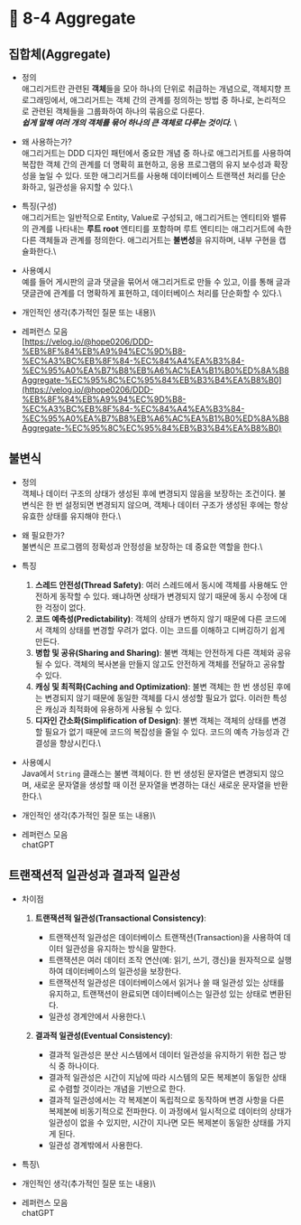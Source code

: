 # 🔸 8-4 Aggregate

## 집합체(Aggregate)

* 정의 \
  애그리거트란 관련된 **객체**들을 모아 하나의 단위로 취급하는 개념으로, 객체지향 프로그래밍에서, 애그리거트는 객체 간의 관계를 정의하는 방법 중 하나로, 논리적으로 관련된 객체들을 그룹화하여 하나의 묶음으로 다룬다.\
  _**쉽게 말해 여러 개의 객체를 묶어 하나의 큰 객체로 다루는 것이다.**_ \

* 왜 사용하는가?\
  애그리거트는 DDD 디자인 패턴에서 중요한 개념 중 하나로 애그리거트를 사용하여 복잡한 객체 간의 관계를 더 명확히 표현하고, 응용 프로그램의 유지 보수성과 확장성을 높일 수 있다. 또한 애그리거트를 사용해 데이터베이스 트랜잭션 처리를 단순화하고, 일관성을 유지할 수 있다.\

* 특징(구성)\
  애그리거트는 일반적으로 Entity, Value로 구성되고, 애그리거트는 엔티티와 밸류의 관계를 나타내는 **루트 root** 엔티티를 포함하며 루트 엔티티는 애그리거트에 속한 다른 객체들과 관계를 정의한다. 애그리거트는 **불변성**을 유지하며, 내부 구현을 캡슐화한다.\

* 사용예시\
  예를 들어 게시판의 글과 댓글을 묶어서 애그리거트로 만들 수 있고, 이를 통해 글과 댓글관에 관계를 더 명확하게 표현하고, 데이터베이스 처리를 단순화할 수 있다.\

* 개인적인 생각(추가적인 질문 또는 내용)\

* 레퍼런스 모음\
  [https://velog.io/@hope0206/DDD-%EB%8F%84%EB%A9%94%EC%9D%B8-%EC%A3%BC%EB%8F%84-%EC%84%A4%EA%B3%84-%EC%95%A0%EA%B7%B8%EB%A6%AC%EA%B1%B0%ED%8A%B8Aggregate-%EC%95%8C%EC%95%84%EB%B3%B4%EA%B8%B0](https://velog.io/@hope0206/DDD-%EB%8F%84%EB%A9%94%EC%9D%B8-%EC%A3%BC%EB%8F%84-%EC%84%A4%EA%B3%84-%EC%95%A0%EA%B7%B8%EB%A6%AC%EA%B1%B0%ED%8A%B8Aggregate-%EC%95%8C%EC%95%84%EB%B3%B4%EA%B8%B0)

## 불변식

* 정의 \
  객체나 데이터 구조의 상태가 생성된 후에 변경되지 않음을 보장하는 조건이다. 불변식은 한 번 설정되면 변경되지 않으며, 객체나 데이터 구조가 생성된 후에는 항상 유효한 상태를 유지해야 한다.\

* 왜 필요한가?\
  불변식은 프로그램의 정확성과 안정성을 보장하는 데 중요한 역할을 한다.\

* 특징
  1. **스레드 안전성(Thread Safety)**: 여러 스레드에서 동시에 객체를 사용해도 안전하게 동작할 수 있다. 왜냐하면 상태가 변경되지 않기 때문에 동시 수정에 대한 걱정이 없다.
  2. **코드 예측성(Predictability)**: 객체의 상태가 변하지 않기 때문에 다른 코드에서 객체의 상태를 변경할 우려가 없다. 이는 코드를 이해하고 디버깅하기 쉽게 만든다.
  3. **병합 및 공유(Sharing and Sharing)**: 불변 객체는 안전하게 다른 객체와 공유될 수 있다. 객체의 복사본을 만들지 않고도 안전하게 객체를 전달하고 공유할 수 있다.
  4. **캐싱 및 최적화(Caching and Optimization)**: 불변 객체는 한 번 생성된 후에는 변경되지 않기 때문에 동일한 객체를 다시 생성할 필요가 없다. 이러한 특성은 캐싱과 최적화에 유용하게 사용될 수 있다.
  5. **디자인 간소화(Simplification of Design)**: 불변 객체는 객체의 상태를 변경할 필요가 없기 때문에 코드의 복잡성을 줄일 수 있다. 코드의 예측 가능성과 간결성을 향상시킨다.\

* 사용예시\
  Java에서 `String` 클래스는 불변 객체이다. 한 번 생성된 문자열은 변경되지 않으며, 새로운 문자열을 생성할 때 이전 문자열을 변경하는 대신 새로운 문자열을 반환한다.\

* 개인적인 생각(추가적인 질문 또는 내용)\

* 레퍼런스 모음\
  chatGPT

## 트랜잭션적 일관성과 결과적 일관성

* 차이점
  1. **트랜잭션적 일관성(Transactional Consistency)**:
     * 트랜잭션적 일관성은 데이터베이스 트랜잭션(Transaction)을 사용하여 데이터 일관성을 유지하는 방식을 말한다.
     * 트랜잭션은 여러 데이터 조작 연산(예: 읽기, 쓰기, 갱신)을 원자적으로 실행하여 데이터베이스의 일관성을 보장한다.
     * 트랜잭션적 일관성은 데이터베이스에서 읽거나 쓸 때 일관성 있는 상태를 유지하고, 트랜잭션이 완료되면 데이터베이스는 일관성 있는 상태로 변환된다.
     * 일관성 경계안에서 사용한다.\

  2. **결과적 일관성(Eventual Consistency)**:
     * 결과적 일관성은 분산 시스템에서 데이터 일관성을 유지하기 위한 접근 방식 중 하나이다.
     * 결과적 일관성은 시간이 지남에 따라 시스템의 모든 복제본이 동일한 상태로 수렴할 것이라는 개념을 기반으로 한다.
     * 결과적 일관성에서는 각 복제본이 독립적으로 동작하며 변경 사항을 다른 복제본에 비동기적으로 전파한다. 이 과정에서 일시적으로 데이터의 상태가 일관성이 없을 수 있지만, 시간이 지나면 모든 복제본이 동일한 상태를 가지게 된다.
     * 일관성 경계밖에서 사용한다.
* 특징\

* 개인적인 생각(추가적인 질문 또는 내용)\

* 레퍼런스 모음\
  chatGPT

